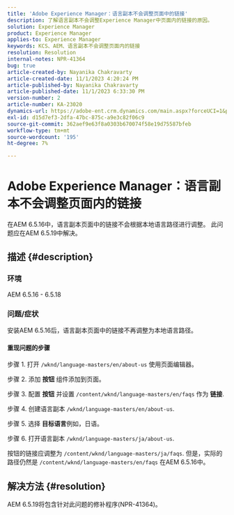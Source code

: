 ```yaml
---
title: 'Adobe Experience Manager：语言副本不会调整页面中的链接'
description: 了解语言副本不会调整Experience Manager中页面内的链接的原因。
solution: Experience Manager
product: Experience Manager
applies-to: Experience Manager
keywords: KCS、AEM、语言副本不会调整页面内的链接
resolution: Resolution
internal-notes: NPR-41364
bug: true
article-created-by: Nayanika Chakravarty
article-created-date: 11/1/2023 4:20:24 PM
article-published-by: Nayanika Chakravarty
article-published-date: 11/1/2023 6:33:30 PM
version-number: 2
article-number: KA-23020
dynamics-url: https://adobe-ent.crm.dynamics.com/main.aspx?forceUCI=1&pagetype=entityrecord&etn=knowledgearticle&id=4438a28e-d278-ee11-8179-6045bd0065f9
exl-id: d15d7ef3-2dfa-47bc-875c-a9e3c82f06c9
source-git-commit: 362aef9e63f8a0303b670074f58e19d75587bfeb
workflow-type: tm+mt
source-wordcount: '195'
ht-degree: 7%

---
```


# Adobe Experience Manager：语言副本不会调整页面内的链接


在AEM 6.5.16中，语言副本页面中的链接不会根据本地语言路径进行调整。 此问题应在AEM 6.5.19中解决。

## 描述 {#description}


### <b>环境</b>

AEM 6.5.16 - 6.5.18

### 问题/症状

安装AEM 6.5.16后，语言副本页面中的链接不再调整为本地语言路径。

#### 重现问题的步骤

步骤 1. 打开 `/wknd/language-masters/en/about-us` 使用页面编辑器。

步骤 2. 添加 <b>按钮</b> 组件添加到页面。

步骤 3. 配置 <b>按钮</b> 并设置 `/content/wknd/language-masters/en/faqs` 作为 <b>链接</b>.

步骤 4. 创建语言副本 `/wknd/language-masters/en/about-us`.

步骤 5. 选择 <b>目标语言</b>例如，日语。

步骤 6. 打开语言副本 `/wknd/language-masters/ja/about-us`.

按钮的链接应调整为 `/content/wknd/language-masters/ja/faqs`. 但是，实际的路径仍然是 `/content/wknd/language-masters/en/faqs` 在AEM 6.5.16中。


## 解决方法 {#resolution}


AEM 6.5.19将包含针对此问题的修补程序(NPR-41364)。

